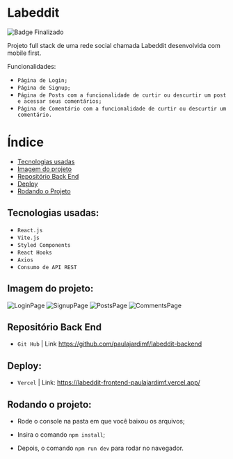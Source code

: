 # Labeddit

![Badge Finalizado](http://img.shields.io/static/v1?label=STATUS&message=FINALIZADO&color=GREEN&style=for-the-badge)

Projeto full stack de uma rede social chamada Labeddit desenvolvida com mobile first.

Funcionalidades:

- ``Página de Login;``
- ``Página de Signup;``
- ``Página de Posts com a funcionalidade de curtir ou descurtir um post e acessar seus comentários;``
- ``Página de Comentário com a funcionalidade de curtir ou descurtir um comentário.``

# Índice

* [Tecnologias usadas](#tecnologias-usadas)
* [Imagem do projeto](#imagem-do-projeto)
* [Repositório Back End](#repositório-back-end)
* [Deploy](#deploy)
* [Rodando o Projeto](#rodando-o-projeto)


## Tecnologias usadas:

- ``React.js``
- ``Vite.js``
- ``Styled Components``
- ``React Hooks``
- ``Axios``
- ``Consumo de API REST ``


## Imagem do projeto:

![LoginPage](./LoginPage.png)
![SignupPage](./SignupPage.png)
![PostsPage](./PostsPage.png)
![CommentsPage](./CommentsPage.png)

## Repositório Back End

- ``Git Hub`` | Link <https://github.com/paulajardimf/labeddit-backend>

## Deploy:

- ``Vercel`` | Link: <https://labeddit-frontend-paulajardimf.vercel.app/>


## Rodando o projeto:
- Rode o console na pasta em que você baixou os arquivos;

- Insira o comando ``npm install``;

- Depois, o comando ``npm run dev`` para rodar no navegador.